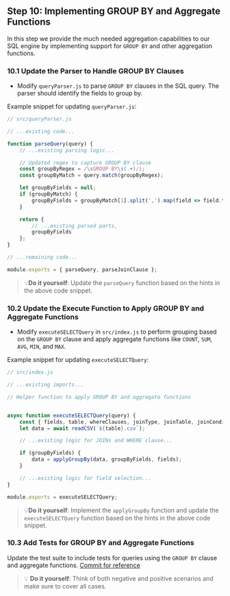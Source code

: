 ## Step 10: Implementing GROUP BY and Aggregate Functions

In this step we provide the much needed aggregation capabilities to our SQL engine by implementing support for `GROUP BY` and other aggregation functions.

### 10.1 Update the Parser to Handle GROUP BY Clauses
- Modify `queryParser.js` to parse `GROUP BY` clauses in the SQL query. The parser should identify the fields to group by.

Example snippet for updating `queryParser.js`:

```javascript
// src/queryParser.js

// ...existing code...

function parseQuery(query) {
    // ...existing parsing logic...

    // Updated regex to capture GROUP BY clause
    const groupByRegex = /\sGROUP BY\s(.+)/i;
    const groupByMatch = query.match(groupByRegex);

    let groupByFields = null;
    if (groupByMatch) {
        groupByFields = groupByMatch[1].split(',').map(field => field.trim());
    }

    return {
        // ...existing parsed parts,
        groupByFields
    };
}

// ...remaining code...

module.exports = { parseQuery, parseJoinClause };
```

> 💡**Do it yourself**: Update the `parseQuery` function based on the hints in the above code snippet.

### 10.2 Update the Execute Function to Apply GROUP BY and Aggregate Functions
- Modify `executeSELECTQuery` in `src/index.js` to perform grouping based on the `GROUP BY` clause and apply aggregate functions like `COUNT`, `SUM`, `AVG`, `MIN`, and `MAX`.

Example snippet for updating `executeSELECTQuery`:
```javascript
// src/index.js

// ...existing imports...

// Helper function to apply GROUP BY and aggregate functions


async function executeSELECTQuery(query) {
    const { fields, table, whereClauses, joinType, joinTable, joinCondition, groupByFields } = parseQuery(query);
    let data = await readCSV(`${table}.csv`);

    // ...existing logic for JOINs and WHERE clause...

    if (groupByFields) {
        data = applyGroupBy(data, groupByFields, fields);
    }

    // ...existing logic for field selection...
}

module.exports = executeSELECTQuery;
```

> 💡**Do it yourself**: Implement the `applyGroupBy` function and update the `executeSELECTQuery` function based on the hints in the above code snippet.

### 10.3 Add Tests for GROUP BY and Aggregate Functions
Update the test suite to include tests for queries using the `GROUP BY` clause and aggregate functions. [Commit for reference](https://github.com/ChakshuGautam/stylusdb-sql/commit/2df5a81650ce1f3846ec8e0b605aa2e7371dcf79)

> 💡 **Do it yourself**: Think of both negative and positive scenarios and make sure to cover all cases.